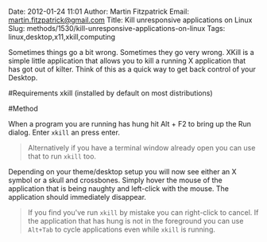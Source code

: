 Date: 2012-01-24 11:01
Author: Martin Fitzpatrick
Email: martin.fitzpatrick@gmail.com
Title: Kill unresponsive applications on Linux
Slug: methods/1530/kill-unresponsive-applications-on-linux
Tags: linux,desktop,x11,xkill,computing

Sometimes things go a bit wrong. Sometimes they go very wrong. XKill is a simple little application that allows you to kill a running X application that has got out of kilter. Think of this as a quick way to get back control of your Desktop.





#Requirements
xkill (installed by default on most distributions)

#Method

When a program you are running has hung hit Alt + F2 to bring up the Run dialog.  Enter `xkill` an press enter.


>Alternatively if you have a terminal window already open you can use that to run `xkill` too.


Depending on your theme/desktop setup you will now see either an X symbol or a skull and crossbones. Simply hover the mouse of the application that is being naughty and left-click with the mouse. The application should immediately disappear. 


>If you find you've run `xkill` by mistake you can right-click to cancel. If the application that has hung is not in the foreground you can use `Alt+Tab` to cycle applications even while `xkill` is running.




